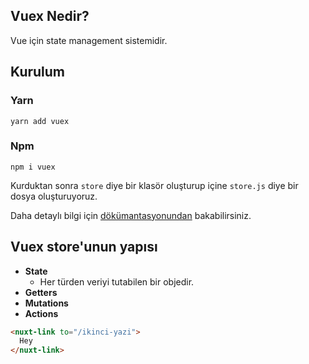 ## Vuex Nedir?
Vue için state management sistemidir.

## Kurulum
### Yarn
```console
yarn add vuex
```
### Npm
```console
npm i vuex
```

Kurduktan sonra `store` diye bir klasör oluşturup içine `store.js` diye bir dosya oluşturuyoruz.

Daha detaylı bilgi için [dökümantasyonundan](https://vuex.vuejs.org/) bakabilirsiniz.

## Vuex store'unun yapısı
* **State**
  * Her türden veriyi tutabilen bir objedir.
* **Getters**
* **Mutations**
* **Actions**

```html
<nuxt-link to="/ikinci-yazi">
  Hey
</nuxt-link>
```